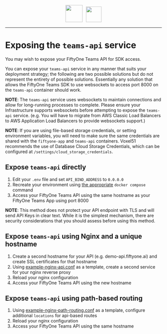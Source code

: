 <div align="center">
<p align="center">

<img src="https://user-images.githubusercontent.com/25985824/106288517-2422e000-6216-11eb-871d-26ad2e7b1e59.png" height="55px"> &nbsp;
<img src="https://user-images.githubusercontent.com/25985824/106288518-24bb7680-6216-11eb-8f10-60052c519586.png" height="50px">

</p>
</div>

---

# Exposing the `teams-api` service

You may wish to expose your FiftyOne Teams API for SDK access.

You can expose your `teams-api` service in any manner that suits your deployment strategy; the following are two possible solutions but do not represent the entirety of possible solutions.  Essentially any solution that allows the FiftyOne Teams SDK to use websockets to access port 8000 on the `teams-api` container should work.

**NOTE**: The `teams-api` service uses websockets to maintain connections and allow for long-running processes to complete.  Please ensure your Infrastructure supports websockets before attempting
to expose the `teams-api` service. (e.g. You will have to migrate from AWS Classic Load Balancers to AWS Application Load Balancers to provide websockets support.)

**NOTE**: If you are using file-based storage credentials, or setting environment variables, you will need to make sure the same credentials are shared with the `fiftyone-app` and `teams-api` containers.  Voxel51 recommends the use of Database Cloud Storage Credentials, which can be configured at `/settings/cloud_storage_credentials`.


## Expose `teams-api` directly

1. Edit your `.env` file and set `API_BIND_ADDRESS` to `0.0.0.0`
1. Recreate your environment using [the appropriate](./README.md#enabling-fiftyone-teams-plugins) `docker compose` command
1. Access your FiftyOne Teams API using the same hostname as your FiftyOne Teams App using port 8000

**NOTE**: This method does not protect your API endpoint with TLS and will send API Keys in clear text.  While it is the simplest mechanism, there are security considerations that you should assess before using this method.

## Expose `teams-api` using Nginx and a unique hostname

1. Create a second hostname for your API (e.g. demo-api.fiftyone.ai) and create SSL certificates for that hostname
1. Using [example-nginx-api.conf](../example-nginx-api.conf) as a template, create a second service for your nginx reverse proxy
1. Reload your nginx configuration
1. Access your FiftyOne Teams API using the new hostname

## Expose `teams-api` using path-based routing

1. Using [example-nginx-path-routing.conf](../example-nginx-path-routing.conf) as a template, configure additional `locations` for api-based routes
1. Reload your nginx configuration
1. Access your FiftyOne Teams API using the same hostname
